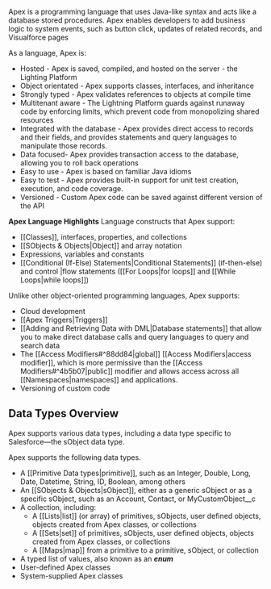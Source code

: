 Apex is a programming language that uses Java-like syntax and acts like a database stored procedures. Apex enables developers to add business logic to system events, such as button click, updates of related records, and Visualforce pages

As a language, Apex is:
- Hosted - Apex is saved, compiled, and hosted on the server - the Lighting Platform
- Object orientated - Apex supports classes, interfaces, and inheritance
- Strongly typed - Apex validates references to objects at compile time
- Multitenant aware - The Lightning Platform guards against runaway code by enforcing limits, which prevent code from monopolizing shared resources
- Integrated with the database - Apex provides direct access to records and their fields, and provides statements and query languages to manipulate those records. 
- Data focused- Apex provides transaction access to the database, allowing you to roll back operations
- Easy to use - Apex is based on familiar Java idioms 
- Easy to test - Apex provides built-in support for unit test creation, execution, and code coverage. 
- Versioned - Custom Apex code can be saved against different version of the API

**Apex Language Highlights**
Language constructs that Apex support:
- [[Classes]], interfaces, properties, and collections
- [[SObjects & Objects|Object]] and array notation
- Expressions, variables and constants
- [[Conditional (If-Else) Statements|Conditional Statements]] (if-then-else) and control |flow statements ([[For Loops|for loops]] and [[While Loops|while loops]])

Unlike other object-oriented programming languages, Apex supports:
- Cloud development
- [[Apex Triggers|Triggers]]
- [[Adding and Retrieving Data with DML|Database statements]] that allow you to make direct database calls and query languages to query and search data 
- The [[Access Modifiers#^88dd84|global]] [[Access Modifiers|access modifier]], which is more permissive than the [[Access Modifiers#^4b5b07|public]] modifier and allows access across all [[Namespaces|namespaces]] and applications. 
- Versioning of custom code

## Data Types Overview
Apex supports various data types, including a data type specific to Salesforce—the sObject data type.

Apex supports the following data types.
- A [[Primitive Data types|primitive]], such as an Integer, Double, Long, Date, Datetime, String, ID, Boolean, among others
- An [[SObjects & Objects|sObject]], either as a generic sObject or as a specific sObject, such as an Account, Contact, or MyCustomObject__c
- A collection, including:
    - A [[Lists|list]] (or array) of primitives, sObjects, user defined objects, objects created from Apex classes, or collections
    - A [[Sets|set]] of primitives, sObjects, user defined objects, objects created from Apex classes, or collections
    - A [[Maps|map]] from a primitive to a primitive, sObject, or collection
- A typed list of values, also known as an **_enum_**
- User-defined Apex classes
- System-supplied Apex classes

